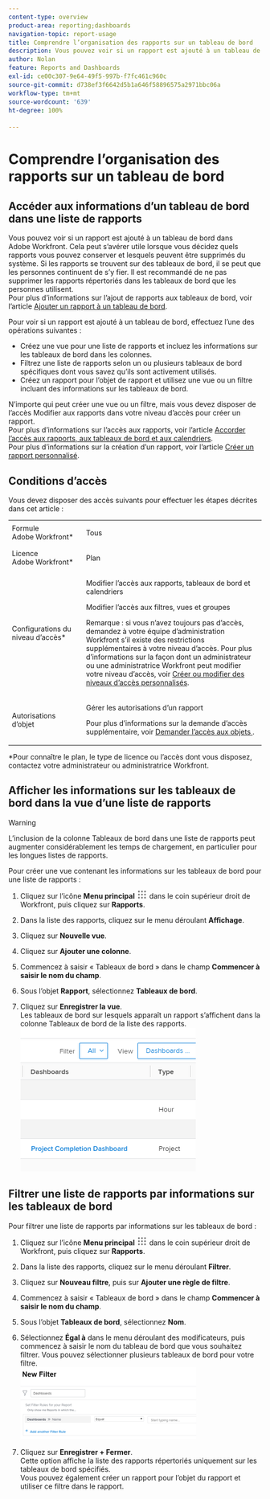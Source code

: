 ```yaml
---
content-type: overview
product-area: reporting;dashboards
navigation-topic: report-usage
title: Comprendre l’organisation des rapports sur un tableau de bord
description: Vous pouvez voir si un rapport est ajouté à un tableau de bord dans Adobe Workfront. Cela peut s’avérer utile lorsque vous décidez quels rapports vous pouvez conserver et lesquels peuvent être supprimés du système. Si les rapports se trouvent sur des tableaux de bord, il se peut que les personnes continuent de s’y fier. Il est recommandé de ne pas supprimer les rapports répertoriés dans les tableaux de bord que les personnes utilisent. Pour plus d’informations sur l’ajout de rapports aux tableaux de bord, voir l’article Ajouter un rapport à un tableau de bord.
author: Nolan
feature: Reports and Dashboards
exl-id: ce00c307-9e64-49f5-997b-f7fc461c960c
source-git-commit: d738ef3f6642d5b1a646f58896575a2971bbc06a
workflow-type: tm+mt
source-wordcount: '639'
ht-degree: 100%

---
```


# Comprendre l’organisation des rapports sur un tableau de bord

## Accéder aux informations d’un tableau de bord dans une liste de rapports

Vous pouvez voir si un rapport est ajouté à un tableau de bord dans Adobe Workfront. Cela peut s’avérer utile lorsque vous décidez quels rapports vous pouvez conserver et lesquels peuvent être supprimés du système. Si les rapports se trouvent sur des tableaux de bord, il se peut que les personnes continuent de s’y fier. Il est recommandé de ne pas supprimer les rapports répertoriés dans les tableaux de bord que les personnes utilisent.\
Pour plus d’informations sur l’ajout de rapports aux tableaux de bord, voir l’article [Ajouter un rapport à un tableau de bord](../../../reports-and-dashboards/dashboards/creating-and-managing-dashboards/add-report-dashboard.md).

Pour voir si un rapport est ajouté à un tableau de bord, effectuez l’une des opérations suivantes :

* Créez une vue pour une liste de rapports et incluez les informations sur les tableaux de bord dans les colonnes.
* Filtrez une liste de rapports selon un ou plusieurs tableaux de bord spécifiques dont vous savez qu’ils sont activement utilisés.
* Créez un rapport pour l’objet de rapport et utilisez une vue ou un filtre incluant des informations sur les tableaux de bord.

N’importe qui peut créer une vue ou un filtre, mais vous devez disposer de l’accès Modifier aux rapports dans votre niveau d’accès pour créer un rapport.\
Pour plus d’informations sur l’accès aux rapports, voir l’article [Accorder l’accès aux rapports, aux tableaux de bord et aux calendriers](../../../administration-and-setup/add-users/configure-and-grant-access/grant-access-reports-dashboards-calendars.md).\
Pour plus d’informations sur la création d’un rapport, voir l’article [Créer un rapport personnalisé](../../../reports-and-dashboards/reports/creating-and-managing-reports/create-custom-report.md).

## Conditions d’accès

Vous devez disposer des accès suivants pour effectuer les étapes décrites dans cet article :

<table style="table-layout:auto"> 
 <col> 
 <col> 
 <tbody> 
  <tr> 
   <td role="rowheader">Formule Adobe Workfront*</td> 
   <td> <p>Tous</p> </td> 
  </tr> 
  <tr> 
   <td role="rowheader">Licence Adobe Workfront*</td> 
   <td> <p>Plan </p> </td> 
  </tr> 
  <tr> 
   <td role="rowheader">Configurations du niveau d’accès*</td> 
   <td> <p>Modifier l’accès aux rapports, tableaux de bord et calendriers</p> <p>Modifier l’accès aux filtres, vues et groupes</p> <p>Remarque : si vous n’avez toujours pas d’accès, demandez à votre équipe d’administration Workfront s’il existe des restrictions supplémentaires à votre niveau d’accès. Pour plus d’informations sur la façon dont un administrateur ou une administratrice Workfront peut modifier votre niveau d’accès, voir <a href="../../../administration-and-setup/add-users/configure-and-grant-access/create-modify-access-levels.md" class="MCXref xref">Créer ou modifier des niveaux d’accès personnalisés</a>.</p> </td> 
  </tr> 
  <tr> 
   <td role="rowheader">Autorisations d’objet</td> 
   <td> <p>Gérer les autorisations d’un rapport</p> <p>Pour plus d’informations sur la demande d’accès supplémentaire, voir <a href="../../../workfront-basics/grant-and-request-access-to-objects/request-access.md" class="MCXref xref">Demander l’accès aux objets </a>.</p> </td> 
  </tr> 
 </tbody> 
</table>

&#42;Pour connaître le plan, le type de licence ou l’accès dont vous disposez, contactez votre administrateur ou administratrice Workfront.

## Afficher les informations sur les tableaux de bord dans la vue d’une liste de rapports

>[!WARNING]
>
>L’inclusion de la colonne Tableaux de bord dans une liste de rapports peut augmenter considérablement les temps de chargement, en particulier pour les longues listes de rapports.

Pour créer une vue contenant les informations sur les tableaux de bord pour une liste de rapports :

1. Cliquez sur l’icône **Menu principal** ![](assets/main-menu-icon.png) dans le coin supérieur droit de Workfront, puis cliquez sur **Rapports**.
1. Dans la liste des rapports, cliquez sur le menu déroulant **Affichage**.
1. Cliquez sur **Nouvelle vue**.
1. Cliquez sur **Ajouter une colonne**.
1. Commencez à saisir « Tableaux de bord » dans le champ **Commencer à saisir le nom du champ**.
1. Sous l’objet **Rapport**, sélectionnez **Tableaux de bord**.

1. Cliquez sur **Enregistrer la vue**.\
   Les tableaux de bord sur lesquels apparaît un rapport s’affichent dans la colonne Tableaux de bord de la liste des rapports.\
   ![](assets/qs-dashboards-in-report-view.png)

## Filtrer une liste de rapports par informations sur les tableaux de bord

Pour filtrer une liste de rapports par informations sur les tableaux de bord :

1. Cliquez sur l’icône **Menu principal** ![](assets/main-menu-icon.png) dans le coin supérieur droit de Workfront, puis cliquez sur **Rapports**.

1. Dans la liste des rapports, cliquez sur le menu déroulant **Filtrer**.
1. Cliquez sur **Nouveau filtre**, puis sur **Ajouter une règle de filtre**.

1. Commencez à saisir « Tableaux de bord » dans le champ **Commencer à saisir le nom du champ**.

1. Sous l’objet **Tableaux de bord**, sélectionnez **Nom**.

1. Sélectionnez **Égal à** dans le menu déroulant des modificateurs, puis commencez à saisir le nom du tableau de bord que vous souhaitez filtrer. Vous pouvez sélectionner plusieurs tableaux de bord pour votre filtre.\
   ![](assets/qs-dashboards-in-report-filters-350x143.png)

1. Cliquez sur **Enregistrer + Fermer**.\
   Cette option affiche la liste des rapports répertoriés uniquement sur les tableaux de bord spécifiés.\
   Vous pouvez également créer un rapport pour l’objet du rapport et utiliser ce filtre dans le rapport.
